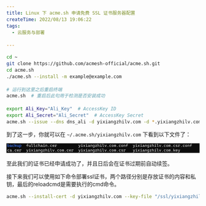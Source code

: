```yaml
---
title: Linux 下 acme.sh 申请免费 SSL 证书服务器配置
createTime: 2022/08/13 19:06:22
tags:
  - 云服务与部署

---
```


```bash
cd ~
git clone https://github.com/acmesh-official/acme.sh.git
cd acme.sh
./acme.sh --install -m example@example.com

# 运行到这里之后重启终端
acme.sh  # 重启后此句用于检测是否安装成功

export Ali_Key="Ali_Key"  # AccessKey ID
export Ali_Secret="Ali_Secret"  # AccessKey Secret
acme.sh --issue --dns dns_ali -d yixiangzhilv.com -d *.yixiangzhilv.com  # 申请的域名，我这里申请了通配符
```

到了这一步，你就可以在 `~/.acme.sh/yixiangzhilv.com` 下看到以下文件了：

![](../images/e7ba7eb193fd805e4c8900e370c79004.png)

至此我们的证书已经申请成功了，并且日后会在证书过期前自动续签。

接下来我们可以使用如下命令部署ssl证书，两个路径分别是存放证书的内容和私钥，最后的reloadcmd是需要执行的cmd命令。

```bash
acme.sh --install-cert -d yixiangzhilv.com --key-file "/ssl/yixiangzhilv.com/key.pem" --fullchain-file "/ssl/yixiangzhilv.com/cert.pem" --reloadcmd "service nginx force-reload"
```

